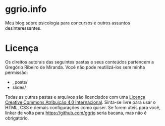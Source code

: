 # ggrio.info

Meu blog sobre psicologia para concursos e outros assuntos desinteressantes.

# Licença

Os direitos autorais das seguintes pastas e seus conteúdos pertencem a Gregório Ribeiro de Miranda. Você não pode reutilizá-los sem minha permissão: 

* _posts/
* slides/

Todas as outras pastas e arquivos são licenciados com uma [Licença Creative Commons Atribuição 4.0 Internacional](http://creativecommons.org/licenses/by-nc/4.0/). Sinta-se livre para usar o HTML, CSS e demais configurações como quiser. Se forem úteis para você, linkar de volta para https://github.com/ggrio seria bacana, mas não é obrigatório.

